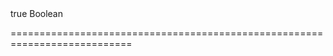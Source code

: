 <!--**
/*-------------------------------------------
    Auto-generated file. Do not modify.
-------------------------------------------

**-->
<!--merge--><!--/merge-->
<!--custom_default_for_desktop-->true<!--/custom_default_for_desktop-->
<!--type-->Boolean<!--/type-->
===========================================================================
